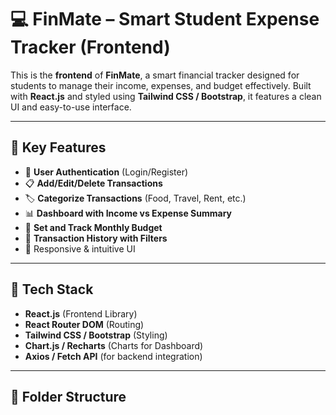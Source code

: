# 💻 FinMate – Smart Student Expense Tracker (Frontend)

This is the **frontend** of **FinMate**, a smart financial tracker designed for students to manage their income, expenses, and budget effectively. Built with **React.js** and styled using **Tailwind CSS / Bootstrap**, it features a clean UI and easy-to-use interface.

---

## 🌟 Key Features

- 🔐 **User Authentication** (Login/Register)
- 📋 **Add/Edit/Delete Transactions**
- 🏷️ **Categorize Transactions** (Food, Travel, Rent, etc.)
- 📊 **Dashboard with Income vs Expense Summary**
- 🎯 **Set and Track Monthly Budget**
- 📅 **Transaction History with Filters**
- 🌈 Responsive & intuitive UI

---

## 🧱 Tech Stack

- **React.js** (Frontend Library)
- **React Router DOM** (Routing)
- **Tailwind CSS / Bootstrap** (Styling)
- **Chart.js / Recharts** (Charts for Dashboard)
- **Axios / Fetch API** (for backend integration)

---

## 📁 Folder Structure

